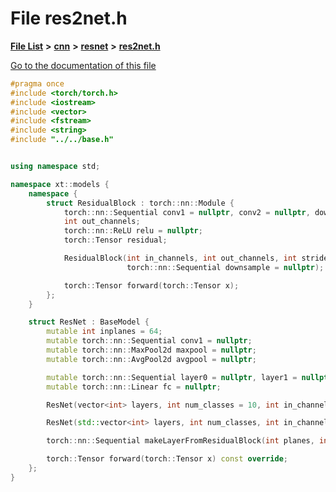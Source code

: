 

# File res2net.h

[**File List**](files.md) **>** [**cnn**](dir_40be95ab8912b8deac694fbe2f8f2654.md) **>** [**resnet**](dir_43ab8c30072399f09a02fdd1f785b21c.md) **>** [**res2net.h**](res2net_8h.md)

[Go to the documentation of this file](res2net_8h.md)


```C++
#pragma once
#include <torch/torch.h>
#include <iostream>
#include <vector>
#include <fstream>
#include <string>
#include "../../base.h"


using namespace std;

namespace xt::models {
    namespace {
        struct ResidualBlock : torch::nn::Module {
            torch::nn::Sequential conv1 = nullptr, conv2 = nullptr, downsample = nullptr;
            int out_channels;
            torch::nn::ReLU relu = nullptr;
            torch::Tensor residual;

            ResidualBlock(int in_channels, int out_channels, int stride = 1,
                          torch::nn::Sequential downsample = nullptr);

            torch::Tensor forward(torch::Tensor x);
        };
    }

    struct ResNet : BaseModel {
        mutable int inplanes = 64;
        mutable torch::nn::Sequential conv1 = nullptr;
        mutable torch::nn::MaxPool2d maxpool = nullptr;
        mutable torch::nn::AvgPool2d avgpool = nullptr;

        mutable torch::nn::Sequential layer0 = nullptr, layer1 = nullptr, layer2 = nullptr, layer3 = nullptr;
        mutable torch::nn::Linear fc = nullptr;

        ResNet(vector<int> layers, int num_classes = 10, int in_channels = 3 /* input channels */);

        ResNet(std::vector<int> layers, int num_classes, int in_channels, std::vector<int64_t> input_shape);

        torch::nn::Sequential makeLayerFromResidualBlock(int planes, int blocks, int stride = 1);

        torch::Tensor forward(torch::Tensor x) const override;
    };
}
```



